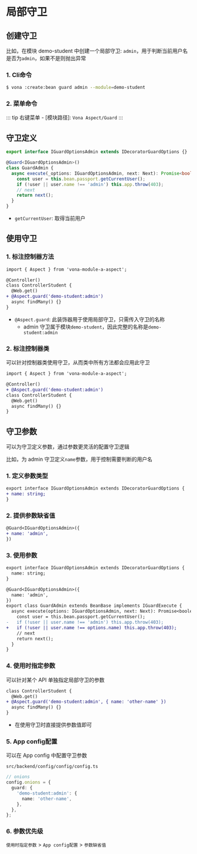 # 局部守卫

## 创建守卫

比如，在模块 demo-student 中创建一个局部守卫: `admin`，用于判断当前用户名是否为`admin`，如果不是则抛出异常

### 1. Cli命令

``` bash
$ vona :create:bean guard admin --module=demo-student
```

### 2. 菜单命令

::: tip
右键菜单 - [模块路径]: `Vona Aspect/Guard`
:::

## 守卫定义

``` typescript
export interface IGuardOptionsAdmin extends IDecoratorGuardOptions {}

@Guard<IGuardOptionsAdmin>()
class GuardAdmin {
  async execute(_options: IGuardOptionsAdmin, next: Next): Promise<boolean> {
    const user = this.bean.passport.getCurrentUser();
    if (!user || user.name !== 'admin') this.app.throw(403);
    // next
    return next();
  }
}
```

- `getCurrentUser`: 取得当前用户

## 使用守卫

### 1. 标注控制器方法

``` diff
import { Aspect } from 'vona-module-a-aspect';

@Controller()
class ControllerStudent {
  @Web.get()
+ @Aspect.guard('demo-student:admin')
  async findMany() {}
}
```

- `@Aspect.guard`: 此装饰器用于使用局部守卫，只需传入守卫的名称
  - admin 守卫属于模块`demo-student`，因此完整的名称是`demo-student:admin`

### 2. 标注控制器类

可以针对控制器类使用守卫，从而类中所有方法都会应用此守卫

``` diff
import { Aspect } from 'vona-module-a-aspect';

@Controller()
+ @Aspect.guard('demo-student:admin')
class ControllerStudent {
  @Web.get()
  async findMany() {}
}
```

## 守卫参数

可以为守卫定义参数，通过参数更灵活的配置守卫逻辑

比如，为 admin 守卫定义`name`参数，用于控制需要判断的用户名

### 1. 定义参数类型

``` diff
export interface IGuardOptionsAdmin extends IDecoratorGuardOptions {
+ name: string;
}
```

### 2. 提供参数缺省值

``` diff
@Guard<IGuardOptionsAdmin>({
+ name: 'admin',
})
```

### 3. 使用参数

``` diff
export interface IGuardOptionsAdmin extends IDecoratorGuardOptions {
  name: string;
}

@Guard<IGuardOptionsAdmin>({
  name: 'admin',
})
export class GuardAdmin extends BeanBase implements IGuardExecute {
  async execute(options: IGuardOptionsAdmin, next: Next): Promise<boolean> {
    const user = this.bean.passport.getCurrentUser();
-   if (!user || user.name !== 'admin') this.app.throw(403);
+   if (!user || user.name !== options.name) this.app.throw(403);
    // next
    return next();
  }
}
```

### 4. 使用时指定参数

可以针对某个 API 单独指定局部守卫的参数

``` diff
class ControllerStudent {
  @Web.get()
+ @Aspect.guard('demo-student:admin', { name: 'other-name' })
  async findMany() {}
}
```

- 在使用守卫时直接提供参数值即可

### 5. App config配置

可以在 App config 中配置守卫参数

`src/backend/config/config/config.ts`

``` typescript
// onions
config.onions = {
  guard: {
    'demo-student:admin': {
      name: 'other-name',
    },
  },
};
```

### 6. 参数优先级

`使用时指定参数` > `App config配置` > `参数缺省值`
